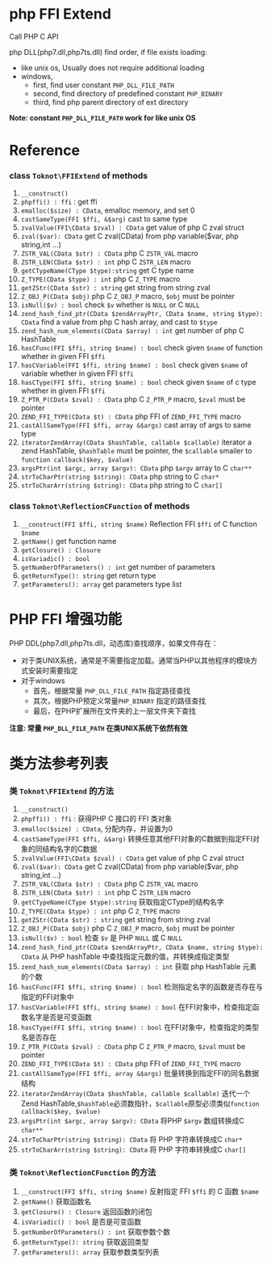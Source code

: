 # php FFI Extend
Call PHP C API

php DLL(php7.dll,php7ts.dll) find order, if file exists loading:
  * like unix os, Usually does not require additional loading
  * windows,  
    * first, find user constant `PHP_DLL_FILE_PATH`
    * second, find directory of predefined constant `PHP_BINARY`
    * third, find php parent directory of ext directory

**Note:  constant `PHP_DLL_FILE_PATH` work for like unix OS**

# Reference

### class `Toknot\FFIExtend` of methods
 1. `__construct()`
 2. `phpffi() : ffi` : get ffi
 3. `emalloc($size) : CData`, emalloc memory, and set 0
 4. `castSameType(FFI $ffi, &$arg)`   cast to same type
 5. `zvalValue(FFI\CData $zval) : CData`     get value of php C zval struct
 6. `zval($var): CData`  get C zval(CData) from php variable($var, php string,int ...)
 7. `ZSTR_VAL(CData $str) : CData`  php C `ZSTR_VAL` macro
 8. `ZSTR_LEN(CData $str) : int`  php C `ZSTR_LEN` macro
 9. `getCTypeName(CType $type):string`  get C type name
 10. `Z_TYPE(CData $type) : int` php C `Z_TYPE` macro
 11. `getZStr(CData $str) : string`  get string from string zval 
 12. `Z_OBJ_P(CData $obj)` php C `Z_OBJ_P` macro, `$obj` must be pointer
 13. `isNull($v) : bool`  check `$v` whether is `NULL` or C `NULL`
 14. `zend_hash_find_ptr(CData $zendArrayPtr, CData $name, string $type): CData` find a value from php C hash array, and cast to `$type`
 15. `zend_hash_num_elements(CData $array) : int` get number of php C HashTable
 16. `hasCFunc(FFI $ffi, string $name) : bool`  check given `$name` of function whether in given FFI `$ffi`
 17. `hasCVariable(FFI $ffi, string $name) : bool`  check given `$name` of variable  whether in given FFI `$ffi`
 18. `hasCType(FFI $ffi, string $name) : bool`  check given `$name` of c type  whether in given FFI `$ffi`
 19. `Z_PTR_P(CData $zval) : CData` php C `Z_PTR_P` macro, `$zval` must be pointer
 20. `ZEND_FFI_TYPE(CData $t) : CData`  php FFI of `ZEND_FFI_TYPE` macro
 21. `castAllSameType(FFI $ffi, array &$args)`   cast array of args to same type
 22. `iteratorZendArray(CData $hashTable, callable $callable)`  iterator a zend HashTable, `$hashTable` must be pointer, the `$callable` smailer to `function callback($key, $value)`
 23. `argsPtr(int $argc, array $argv): CData`  php `$argv` array to C `char**`
 24. `strToCharPtr(string $string): CData`    php string to C `char*`
 25. `strToCharArr(string $string): CData`  php string to C `char[]`
### class `Toknot\ReflectionCFunction` of methods
 1. `__construct(FFI $ffi, string $name)` Reflection FFI `$ffi` of C function `$name`
 2. `getName()` get function name
 3. `getClosure() : Closure`
 4. `isVariadic() : bool`
 5. `getNumberOfParameters() : int`  get number of parameters
 6. `getReturnType(): string` get return type
 7. `getParameters(): array`  get parameters type list


# PHP FFI 增强功能
PHP DDL(php7.dll,php7ts.dll，动态库)查找顺序，如果文件存在：
  * 对于类UNIX系统，通常是不需要指定加载。通常当PHP以其他程序的模块方式安装时需要指定
  * 对于windows
    * 首先，根据常量 `PHP_DLL_FILE_PATH` 指定路径查找
    * 其次，根据PHP预定义常量`PHP_BINARY` 指定的路径查找
    * 最后，在PHP扩展所在文件夹的上一层文件夹下查找

**注意:  常量 `PHP_DLL_FILE_PATH` 在类UNIX系统下依然有效**

# 类方法参考列表

### 类 `Toknot\FFIExtend` 的方法
 1. `__construct()`
 2. `phpffi() : ffi` : 获得PHP C 接口的 FFI 类对象
 3. `emalloc($size) : CData`, 分配内存，并设置为0
 4. `castSameType(FFI $ffi, &$arg)`  转换任意其他FFI对象的C数据到指定FFI对象的同结构名字的C数据
 5. `zvalValue(FFI\CData $zval) : CData`     get value of php C zval struct
 6. `zval($var): CData`  get C zval(CData) from php variable($var, php string,int ...)
 7. `ZSTR_VAL(CData $str) : CData`  php C `ZSTR_VAL` macro
 8. `ZSTR_LEN(CData $str) : int`  php C `ZSTR_LEN` macro
 9. `getCTypeName(CType $type):string`  获取指定CType的结构名字
 10. `Z_TYPE(CData $type) : int` php C `Z_TYPE` macro
 11. `getZStr(CData $str) : string`  get string from string zval 
 12. `Z_OBJ_P(CData $obj)` php C `Z_OBJ_P` macro, `$obj` must be pointer
 13. `isNull($v) : bool`  检查 `$v` 是 PHP `NULL` 或 C `NULL`
 14. `zend_hash_find_ptr(CData $zendArrayPtr, CData $name, string $type): CData` 从 PHP hashTable 中查找指定元数的值，并转换成指定类型
 15. `zend_hash_num_elements(CData $array) : int` 获取 php HashTable 元素的个数
 16. `hasCFunc(FFI $ffi, string $name) : bool` 检测指定名字的函数是否存在与指定的FFI对象中
 17. `hasCVariable(FFI $ffi, string $name) : bool`  在FFI对象中，检查指定函数名字是否是可变函数
 18. `hasCType(FFI $ffi, string $name) : bool`  在FFI对象中，检查指定的类型名是否存在
 19. `Z_PTR_P(CData $zval) : CData` php C `Z_PTR_P` macro, `$zval` must be pointer
 20. `ZEND_FFI_TYPE(CData $t) : CData`  php FFI of `ZEND_FFI_TYPE` macro
 21. `castAllSameType(FFI $ffi, array &$args)`   批量转换到指定FFI的同名数据结构
 22. `iteratorZendArray(CData $hashTable, callable $callable)`  迭代一个Zend HashTable,`$hashTable`必须数指针，`$callable`原型必须类似`function callback($key, $value)`
 23. `argsPtr(int $argc, array $argv): CData`  将PHP `$argv` 数组转换成C `char**`
 24. `strToCharPtr(string $string): CData`    将 PHP 字符串转换成C `char*`
 25. `strToCharArr(string $string): CData`  将 PHP 字符串转换成C `char[]`
### 类 `Toknot\ReflectionCFunction` 的方法
 1. `__construct(FFI $ffi, string $name)` 反射指定 FFI `$ffi` 的 C 函数 `$name`
 2. `getName()` 获取函数名
 3. `getClosure() : Closure` 返回函数的闭包
 4. `isVariadic() : bool` 是否是可变函数
 5. `getNumberOfParameters() : int`  获取参数个数
 6. `getReturnType(): string` 获取返回类型
 7. `getParameters(): array`  获取参数类型列表